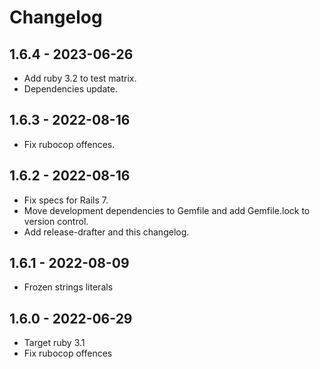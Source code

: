 # Changelog

## 1.6.4 - 2023-06-26

* Add ruby 3.2 to test matrix.
* Dependencies update.

## 1.6.3 - 2022-08-16

* Fix rubocop offences.

## 1.6.2 - 2022-08-16

* Fix specs for Rails 7.
* Move development dependencies to Gemfile and add Gemfile.lock to version control.
* Add release-drafter and this changelog.

## 1.6.1 - 2022-08-09

* Frozen strings literals

## 1.6.0 - 2022-06-29

* Target ruby 3.1
* Fix rubocop offences
